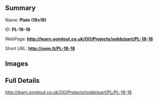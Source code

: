 

## Summary
 
Name: __Plate (18x18)__

ID: __PL-18-18__

WebPage: __http://learn.oomlout.co.uk/OO/Projects/oobb/part/PL-18-18__

Short URL: __http://oom.lt/PL-18-18__


## Images




## Full Details

 http://learn.oomlout.co.uk/OO/Projects/oobb/part/PL/PL-18-18

